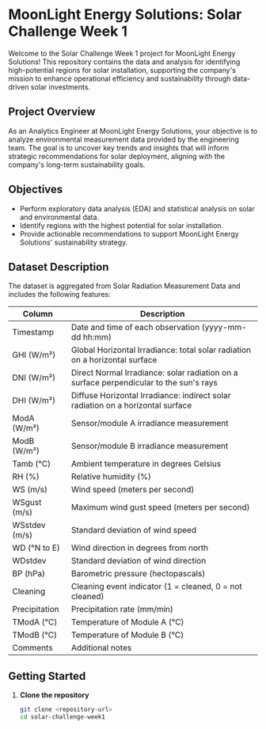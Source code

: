 # MoonLight Energy Solutions: Solar Challenge Week 1

Welcome to the Solar Challenge Week 1 project for MoonLight Energy Solutions! This repository contains the data and analysis for identifying high-potential regions for solar installation, supporting the company's mission to enhance operational efficiency and sustainability through data-driven solar investments.

## Project Overview

As an Analytics Engineer at MoonLight Energy Solutions, your objective is to analyze environmental measurement data provided by the engineering team. The goal is to uncover key trends and insights that will inform strategic recommendations for solar deployment, aligning with the company's long-term sustainability goals.

## Objectives

- Perform exploratory data analysis (EDA) and statistical analysis on solar and environmental data.
- Identify regions with the highest potential for solar installation.
- Provide actionable recommendations to support MoonLight Energy Solutions' sustainability strategy.

## Dataset Description

The dataset is aggregated from Solar Radiation Measurement Data and includes the following features:

| Column        | Description                                                                            |
| ------------- | -------------------------------------------------------------------------------------- |
| Timestamp     | Date and time of each observation (yyyy-mm-dd hh:mm)                                   |
| GHI (W/m²)    | Global Horizontal Irradiance: total solar radiation on a horizontal surface            |
| DNI (W/m²)    | Direct Normal Irradiance: solar radiation on a surface perpendicular to the sun's rays |
| DHI (W/m²)    | Diffuse Horizontal Irradiance: indirect solar radiation on a horizontal surface        |
| ModA (W/m²)   | Sensor/module A irradiance measurement                                                 |
| ModB (W/m²)   | Sensor/module B irradiance measurement                                                 |
| Tamb (°C)     | Ambient temperature in degrees Celsius                                                 |
| RH (%)        | Relative humidity (%)                                                                  |
| WS (m/s)      | Wind speed (meters per second)                                                         |
| WSgust (m/s)  | Maximum wind gust speed (meters per second)                                            |
| WSstdev (m/s) | Standard deviation of wind speed                                                       |
| WD (°N to E)  | Wind direction in degrees from north                                                   |
| WDstdev       | Standard deviation of wind direction                                                   |
| BP (hPa)      | Barometric pressure (hectopascals)                                                     |
| Cleaning      | Cleaning event indicator (1 = cleaned, 0 = not cleaned)                                |
| Precipitation | Precipitation rate (mm/min)                                                            |
| TModA (°C)    | Temperature of Module A (°C)                                                           |
| TModB (°C)    | Temperature of Module B (°C)                                                           |
| Comments      | Additional notes                                                                       |

## Getting Started

1. **Clone the repository**
   ```bash
   git clone <repository-url>
   cd solar-challenge-week1
   ```
